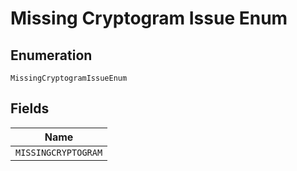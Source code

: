 
# Missing Cryptogram Issue Enum

## Enumeration

`MissingCryptogramIssueEnum`

## Fields

| Name |
|  --- |
| `MISSINGCRYPTOGRAM` |

